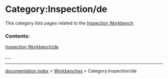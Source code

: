 # Category:Inspection/de
This category lists pages related to the [Inspection Workbench](Inspection_Workbench.md).

### Contents:

[Inspection Workbench/de](Inspection_Workbench/de.md)

_ _

---
[documentation index](../README.md) > [Workbenches](Category_Workbenches.md) > Category:Inspection/de
